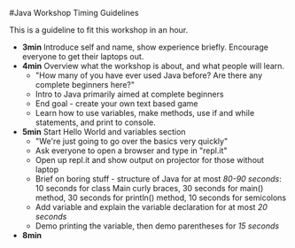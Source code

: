 #Java Workshop Timing Guidelines

This is a guideline to fit this workshop in an hour.

* **3min** Introduce self and name, show experience briefly. Encourage everyone to
get their laptops out.
* **4min** Overview what the workshop is about, and what people will learn.
  * "How many of you have ever used Java before? Are there any complete beginners here?"
  * Intro to Java primarily aimed at complete beginners
  * End goal - create your own text based game
  * Learn how to use variables, make methods, use if and while statements, and
    print to console.
* **5min** Start Hello World and variables section
  * "We're just going to go over the basics very quickly"
  * Ask everyone to open a browser and type in "repl.it"
  * Open up repl.it and show output on projector for those without laptop
  * Brief on boring stuff - structure of Java for at most _80-90 seconds_: 10
    seconds for class Main curly braces, 30 seconds for main() method, 30
    seconds for println() method, 10 seconds for semicolons
  * Add variable and explain the variable declaration for at most _20 seconds_
  * Demo printing the variable, then demo parentheses for _15 seconds_
* **8min** 
